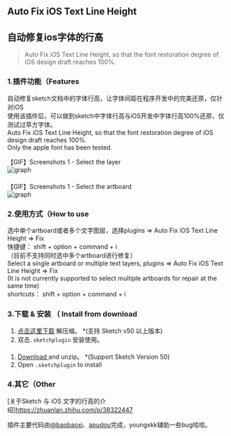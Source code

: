 ## Auto Fix iOS Text Line Height   
## 自动修复ios字体的行高
> Auto Fix iOS Text Line Height, so that the font restoration degree of iOS design draft reaches 100%.

#### 

### 1.插件功能（Features 
自动修复sketch文档中的字体行高，让字体间距在程序开发中的完美还原，仅针对iOS   
使用该插件后，可以做到sketch中字体行高与iOS开发中字体行高100%还原，仅测试过苹方字体。    
Auto Fix iOS Text Line Height, so that the font restoration degree of iOS design draft reaches 100%.   
Only the apple font has been tested.   

【GIF】Screenshots 1 - Select the layer    
![graph](https://raw.githubusercontent.com/youngxkk/AutoFixiOSTextLine/master/image/fix-1.gif)  
#### 
【GIF】Screenshots 1 - Select the artboard    
![graph](https://raw.githubusercontent.com/youngxkk/AutoFixiOSTextLine/master/image/fix-2.gif)

#### 
#### 
#### 
### 2.使用方式（How to use
选中单个artboard或者多个文字图层，选择plugins => Auto Fix iOS Text Line Height => Fix  
快捷键： shift + option + command + i   
（目前不支持同时选中多个artboard进行修复）    
Select a single artboard or multiple text layers, plugins => Auto Fix iOS Text Line Height => Fix   
(It is not currently supported to select multiple artboards for repair at the same time)    
shortcuts： shift + option + command + i    
#### 
#### 
#### 
### 3.下载 & 安装 （ Install from download
1. [点击这里下载](https://raw.githubusercontent.com/youngxkk/AutoFixiOSTextLineHeight/master/AutoFixiOSTextLineHeight.zip) 解压缩。 *(支持 Sketch v50 以上版本)  
2. 双击`.sketchplugin` 安装使用。
#### 
1. [ Download ](https://raw.githubusercontent.com/youngxkk/AutoFixiOSTextLineHeight/master/AutoFixiOSTextLineHeight.zip) and unzip。 *(Support Sketch Version 50) 
2. Open `.sketchplugin` to install

#### 
#### 
#### 
### 4.其它（Other
[关于Sketch 与 iOS 文字的行高的介绍]https://zhuanlan.zhihu.com/p/38322447    

插件主要代码由[@baobaoxi](https://github.com/baobaoxi/)、[apudou](http://elijahdou.github.io/)完成，youngxkk辅助一些bug哈哈。
